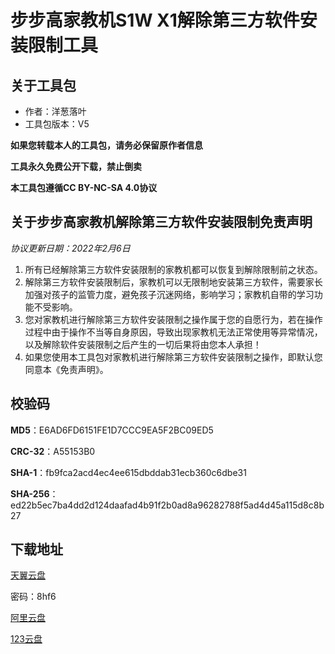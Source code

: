 # 步步高家教机S1W X1解除第三方软件安装限制工具

## 关于工具包
- 作者：洋葱落叶
- 工具包版本：V5

**如果您转载本人的工具包，请务必保留原作者信息**

**工具永久免费公开下载，禁止倒卖**

**本工具包遵循CC BY-NC-SA 4.0协议**

## 关于步步高家教机解除第三方软件安装限制免责声明
*协议更新日期：2022年2月6日*
1. 所有已经解除第三方软件安装限制的家教机都可以恢复到解除限制前之状态。
2. 解除第三方软件安装限制后，家教机可以无限制地安装第三方软件，需要家长加强对孩子的监管力度，避免孩子沉迷网络，影响学习；家教机自带的学习功能不受影响。
3. 您对家教机进行解除第三方软件安装限制之操作属于您的自愿行为，若在操作过程中由于操作不当等自身原因，导致出现家教机无法正常使用等异常情况，以及解除软件安装限制之后产生的一切后果将由您本人承担！
4. 如果您使用本工具包对家教机进行解除第三方软件安装限制之操作，即默认您同意本《免责声明》。

## 校验码
**MD5**：E6AD6FD6151FE1D7CCC9EA5F2BC09ED5

**CRC-32**：A55153B0

**SHA-1**：fb9fca2acd4ec4ee615dbddab31ecb360c6dbe31

**SHA-256**：ed22b5ec7ba4dd2d124daafad4b91f2b0ad8a96282788f5ad4d45a115d8c8b27

## 下载地址
[天翼云盘](https://cloud.189.cn/web/share?code=RB7bQb63Q7Rf)

密码：8hf6

[阿里云盘](https://www.aliyundrive.com/s/p3hCwUjFWHw)

[123云盘](https://www.123pan.com/s/FbyrVv-MhqBH)

